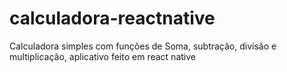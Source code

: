 # calculadora-reactnative
Calculadora simples com funções de Soma, subtração, divisão e multiplicação, aplicativo feito em react native
